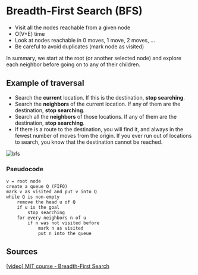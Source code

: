 # Breadth-First Search (BFS)
- Visit all the nodes reachable from a given node
- O(V+E) time
- Look at nodes reachable in 0 moves, 1 move, 2 moves, ...
- Be careful to avoid duplicates (mark node as visited)

In summary, we start at the root (or another selected node) and explore each neighbor before going on to any of their children.

## Example of traversal
- Search the **current** location. If this is the destination, **stop searching**.
- Search the **neighbors** of the current location. If any of them are the destination, **stop searching**.
- Search all the **neighbors** of those locations. If any of them are the destination, **stop searching**.
- If there is a route to the destination, you will find it, and always in the fewest number of moves from the origin. If you ever run out of locations to search, you know that the destination cannot be reached.

![bfs](https://upload.wikimedia.org/wikipedia/commons/4/46/Animated_BFS.gif)

### Pseudocode
```pseudocode
v = root node
create a queue Q (FIFO)
mark v as visited and put v into Q 
while Q is non-empty 
    remove the head u of Q
    if u is the goal
        stop searching
    for every neighbors n of u
        if n was not visited before
            mark n as visited
            put n into the queue
```

## Sources
[[video] MIT course - Breadth-First Search](https://www.youtube.com/watch?v=s-CYnVz-uh4&list=PLUl4u3cNGP61Oq3tWYp6V_F-5jb5L2iHb&index=13)  
